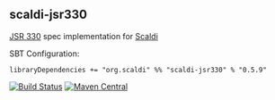 ## scaldi-jsr330

[JSR 330](https://jcp.org/en/jsr/detail?id=330) spec implementation for [Scaldi](http://scaldi.org)

SBT Configuration:

    libraryDependencies += "org.scaldi" %% "scaldi-jsr330" % "0.5.9"

[![Build Status](https://travis-ci.org/scaldi/scaldi-jsr330.png)](https://travis-ci.org/scaldi/scaldi-jsr330) [![Maven Central](https://maven-badges.herokuapp.com/maven-central/org.scaldi/scaldi-jsr330_2.11/badge.svg)](https://maven-badges.herokuapp.com/maven-central/org.scaldi/scaldi-jsr330_2.11)

